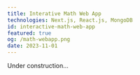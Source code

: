 ```yaml
---
title: Interative Math Web App
technologies: Next.js, React.js, MongoDB
id: interactive-math-web-app
featured: true
og: /math-webapp.png
date: 2023-11-01
---
```

Under construction...